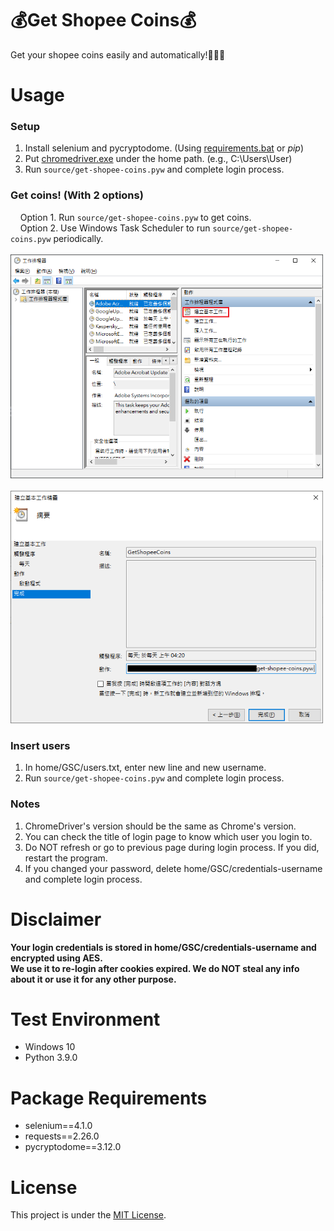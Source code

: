 # :moneybag:Get Shopee Coins:moneybag:
Get your shopee coins easily and automatically!:money_mouth_face::money_mouth_face::money_mouth_face:

# Usage
### Setup
1. Install selenium and pycryptodome. (Using [requirements.bat](./requirements.bat) or *pip*)
2. Put [chromedriver.exe](https://chromedriver.chromium.org/downloads) under the home path. (e.g., C:\Users\User)
3. Run `source/get-shopee-coins.pyw` and complete login process.

### Get coins! (With 2 options)
&nbsp;&nbsp;&nbsp;&nbsp;Option 1. Run `source/get-shopee-coins.pyw` to get coins. \
&nbsp;&nbsp;&nbsp;&nbsp;Option 2. Use Windows Task Scheduler to run `source/get-shopee-coins.pyw` periodically. \
&nbsp;&nbsp;&nbsp;&nbsp;&nbsp;&nbsp;&nbsp;&nbsp;<img src="./media/task-scheduler-1.png" width="500"> \
&nbsp;&nbsp;&nbsp;&nbsp;&nbsp;&nbsp;&nbsp;&nbsp;<img src="./media/task-scheduler-2.png" width="500">
    
### Insert users
1. In home/GSC/users.txt, enter new line and new username.
2. Run `source/get-shopee-coins.pyw` and complete login process.

### Notes
1. ChromeDriver's version should be the same as Chrome's version.
2. You can check the title of login page to know which user you login to.
3. Do NOT refresh or go to previous page during login process. If you did, restart the program.
4. If you changed your password, delete home/GSC/credentials-username and complete login process.

# Disclaimer
**Your login credentials is stored in home/GSC/credentials-username and encrypted using AES.** \
**We use it to re-login after cookies expired. We do NOT steal any info about it or use it for any other purpose.**

# Test Environment
+ Windows 10
+ Python 3.9.0

# Package Requirements
+ selenium==4.1.0
+ requests==2.26.0
+ pycryptodome==3.12.0

# License
This project is under the [MIT License](./LICENSE).
